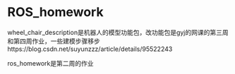 # ROS_homework
wheel_chair_description是机器人的模型功能包，改功能包是gyj的网课的第三周和第四周作业，一些建模步骤移步https://blog.csdn.net/suyunzzz/article/details/95522243

ros_homework是第二周的作业
